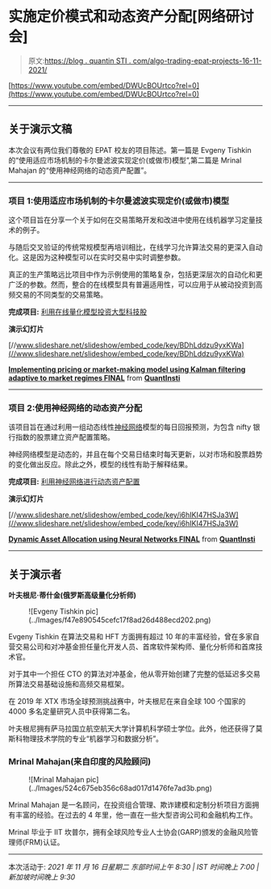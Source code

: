 # 实施定价模式和动态资产分配[网络研讨会]

> 原文:[https://blog . quantin STI . com/algo-trading-epat-projects-16-11-2021/](https://blog.quantinsti.com/algo-trading-epat-projects-16-november-2021/)

[https://www.youtube.com/embed/DWUcBOUrtco?rel=0](https://www.youtube.com/embed/DWUcBOUrtco?rel=0)

* * *

## 关于演示文稿

本次会议有两位我们尊敬的 EPAT 校友的项目陈述。第一篇是 Evgeny Tishkin 的“使用适应市场机制的卡尔曼滤波实现定价(或做市)模型”,第二篇是 Mrinal Mahajan 的“使用神经网络的动态资产配置”。

* * *

### 项目 1:使用适应市场机制的卡尔曼滤波实现定价(或做市)模型

这个项目旨在分享一个关于如何在交易策略开发和改进中使用在线机器学习定量技术的例子。

与随后交叉验证的传统常规模型再培训相比，在线学习允许算法交易的更深入自动化。这是因为这种模型可以在实时交易中实时调整参数。

真正的生产策略远比项目中作为示例使用的策略复杂，包括更深层次的自动化和更广泛的参数。然而，整合的在线模型具有普遍适用性，可以应用于从被动投资到高频交易的不同类型的交易策略。

**完成项目:** [利用在线量化模型投资大型科技股](/investing-big-tech-stocks-online-quantitative-models-epat-project-evgeny-tishkin/)

**演示幻灯片**

[//www.slideshare.net/slideshow/embed_code/key/BDhLddzu9yxKWa](//www.slideshare.net/slideshow/embed_code/key/BDhLddzu9yxKWa)

**[Implementing pricing or market-making model using Kalman filtering adaptive to market regimes FINAL](//www.slideshare.net/QuantInsti/implementing-pricing-or-marketmaking-model-using-kalman-filtering-adaptive-to-market-regimes-final "Implementing pricing or market-making model using Kalman filtering adaptive to market regimes FINAL")** from **[QuantInsti](https://www.slideshare.net/QuantInsti)**

* * *

### 项目 2:使用神经网络的动态资产分配

该项目旨在通过利用一组动态线性[神经网络](https://quantra.quantinsti.com/course/neural-networks-deep-learning-trading-ernest-chan)模型的每日回报预测，为包含 nifty 银行指数的股票建立资产配置策略。

神经网络模型是动态的，并且在每个交易日结束时每天更新，以对市场和股票趋势的变化做出反应。除此之外，模型的线性有助于解释结果。

**完成项目:** [利用神经网络进行动态资产配置](/dynamic-asset-allocation-neural-networks-project-mrinal-mahajan/)

**演示幻灯片**

[//www.slideshare.net/slideshow/embed_code/key/i6hIKI47HSJa3W](//www.slideshare.net/slideshow/embed_code/key/i6hIKI47HSJa3W)

**[Dynamic Asset Allocation using Neural Networks FINAL](//www.slideshare.net/QuantInsti/dynamic-asset-allocation-using-neural-networks-final "Dynamic Asset Allocation using Neural Networks FINAL")** from **[QuantInsti](https://www.slideshare.net/QuantInsti)**

* * *

## 关于演示者

**叶夫根尼·蒂什金(俄罗斯高级量化分析师)**

<figure class="kg-card kg-image-card">![Evgeny Tishkin pic](../Images/f47e890545cefc17f8ad26d488ecd202.png)</figure>

Evgeny Tishkin 在算法交易和 HFT 方面拥有超过 10 年的丰富经验，曾在多家自营交易公司和对冲基金担任量化开发人员、首席软件架构师、量化分析师和首席技术官。

对于其中一个担任 CTO 的算法对冲基金，他从零开始创建了完整的低延迟多交易所算法交易基础设施和高频交易框架。

在 2019 年 XTX 市场全球预测挑战赛中，叶夫根尼在来自全球 100 个国家的 4000 多名定量研究人员中获得第二名。

叶夫根尼拥有萨马拉国立航空航天大学计算机科学硕士学位。此外，他还获得了莫斯科物理技术学院的专业“机器学习和数据分析”。

### Mrinal Mahajan(来自印度的风险顾问)

<figure class="kg-card kg-image-card">![Mrinal Mahajan pic](../Images/524c675eb356c68ad017d1476fe7ad3b.png)</figure>

Mrinal Mahajan 是一名顾问，在投资组合管理、欺诈建模和定制分析项目方面拥有丰富的经验。在过去的 4 年里，他一直在一些大型咨询公司和金融机构工作。

Mrinal 毕业于 IIT 坎普尔，拥有全球风险专业人士协会(GARP)颁发的金融风险管理师(FRM)认证。

* * *

本次活动于:
*2021 年 11 月 16 日星期二
东部时间上午 8:30 | IST 时间晚上 7:00 |新加坡时间晚上 9:30*